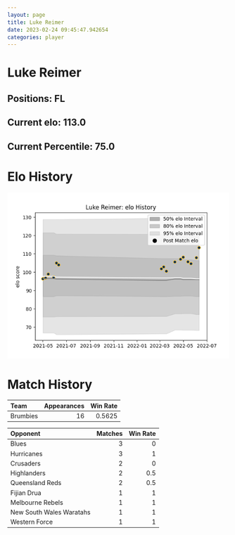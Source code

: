 ```yaml
---  
layout: page  
title: Luke Reimer  
date: 2023-02-24 09:45:47.942654  
categories: player  
---
```

# Luke Reimer

## Positions: FL

## Current elo: 113.0

## Current Percentile: 75.0

# Elo History


![elo history](history_LukeReimer.png)
# Match History


| Team     |   Appearances |   Win Rate |
|:---------|--------------:|-----------:|
| Brumbies |            16 |     0.5625 |

| Opponent                 |   Matches |   Win Rate |
|:-------------------------|----------:|-----------:|
| Blues                    |         3 |        0   |
| Hurricanes               |         3 |        1   |
| Crusaders                |         2 |        0   |
| Highlanders              |         2 |        0.5 |
| Queensland Reds          |         2 |        0.5 |
| Fijian Drua              |         1 |        1   |
| Melbourne Rebels         |         1 |        1   |
| New South Wales Waratahs |         1 |        1   |
| Western Force            |         1 |        1   |